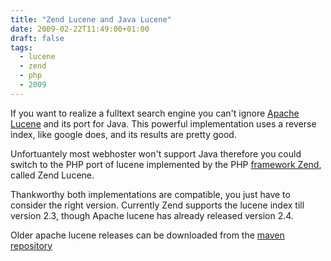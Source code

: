 ```yaml
---
title: "Zend Lucene and Java Lucene"
date: 2009-02-22T11:49:00+01:00
draft: false
tags: 
  - lucene
  - zend
  - php
  - 2009
---
```


If you want to realize a fulltext search engine you can't ignore [Apache Lucene](http://lucene.apache.org/) and its 
port for Java. This powerful implementation uses a reverse index, like google does, and its results are pretty good.

Unfortuantely most webhoster won't support Java therefore you could switch to the PHP port of lucene implemented by 
the PHP [framework Zend](http://www.zend.com/de/downloads/), called Zend Lucene.

Thankworthy both implementations are compatible, you just have to consider the right version. Currently Zend supports 
the lucene index till version 2.3, though Apache lucene has already released version 2.4.

Older apache lucene releases can be downloaded from the [maven repository](http://repo1.maven.org/maven2/org/apache/lucene/lucene-core/2.3.2/)
